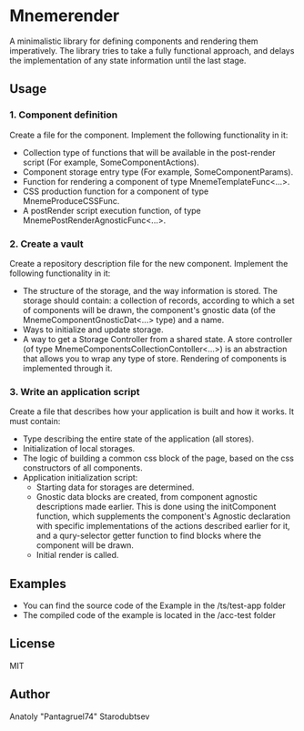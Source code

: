 # Mnemerender
A minimalistic library for defining components and rendering them imperatively. The library tries to take a fully functional approach, and delays the implementation of any state information until the last stage.


## Usage

### 1. Component definition
Create a file for the component. Implement the following functionality in it:
- Collection type of functions that will be available in the post-render script (For example, SomeComponentActions).
- Component storage entry type (For example, SomeComponentParams).
- Function for rendering a component of type MnemeTemplateFunc<...>.
- CSS production function for a component of type MnemeProduceCSSFunc.
- A postRender script execution function, of type MnemePostRenderAgnosticFunc<...>.

### 2. Create a vault
Create a repository description file for the new component. Implement the following functionality in it:
- The structure of the storage, and the way information is stored. The storage should contain: a collection of records, according to which a set of components will be drawn, the component's gnostic data (of the MnemeComponentGnosticDat<...> type) and a name.
- Ways to initialize and update storage.
- A way to get a Storage Controller from a shared state. A store controller (of type MnemeComponentsCollectionContoller<...>) is an abstraction that allows you to wrap any type of store. Rendering of components is implemented through it.

### 3. Write an application script
Create a file that describes how your application is built and how it works. It must contain:
- Type describing the entire state of the application (all stores).
- Initialization of local storages.
- The logic of building a common css block of the page, based on the css constructors of all components.
- Application initialization script:
    - Starting data for storages are determined.
    - Gnostic data blocks are created, from component agnostic descriptions made earlier. This is done using the initComponent function, which supplements the component's Agnostic declaration with specific implementations of the actions described earlier for it, and a qury-selector getter function to find blocks where the component will be drawn.
    - Initial render is called.


## Examples
- You can find the source code of the Example in the /ts/test-app folder
- The compiled code of the example is located in the /acc-test folder


## License
MIT


## Author
Anatoly "Pantagruel74" Starodubtsev 